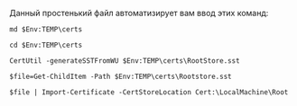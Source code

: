 Данный простенький файл автоматизирует вам ввод этих команд:
```
md $Env:TEMP\certs

cd $Env:TEMP\certs

CertUtil -generateSSTFromWU $Env:TEMP\certs\RootStore.sst

$file=Get-ChildItem -Path $Env:TEMP\certs\Rootstore.sst

$file | Import-Certificate -CertStoreLocation Cert:\LocalMachine\Root
```

